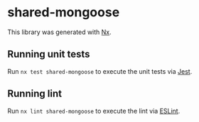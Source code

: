 # shared-mongoose

This library was generated with [Nx](https://nx.dev).

## Running unit tests

Run `nx test shared-mongoose` to execute the unit tests via [Jest](https://jestjs.io).

## Running lint

Run `nx lint shared-mongoose` to execute the lint via [ESLint](https://eslint.org/).
